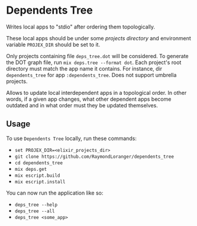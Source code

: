 # Dependents Tree

Writes local apps to "stdio" after ordering them topologically.

These local apps should be under some _projects directory_
and environment variable `PROJEX_DIR` should be set to it.

Only projects containing file `deps_tree.dot` will be considered.
To generate the DOT graph file, run `mix deps.tree --format dot`.
Each project's root directory must match the app name it contains.
For instance, dir `dependents_tree` for app `:dependents_tree`.
Does not support umbrella projects.

Allows to update local interdependent apps in a topological order.
In other words, if a given app changes, what other dependent apps
become outdated and in what order must they be updated themselves.

## Usage

To use `Dependents Tree` locally, run these commands:

  - `set PROJEX_DIR=<elixir_projects_dir>`
  - `git clone https://github.com/RaymondLoranger/dependents_tree`
  - `cd dependents_tree`
  - `mix deps.get`
  - `mix escript.build`
  - `mix escript.install`

You can now run the application like so:

  - `deps_tree --help`
  - `deps_tree --all`
  - `deps_tree <some_app>`
